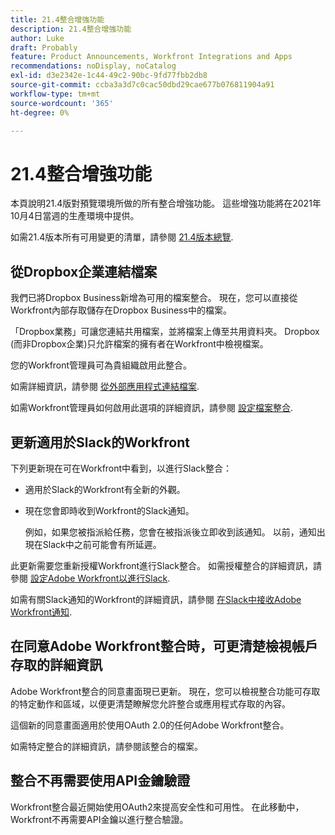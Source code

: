 ```yaml
---
title: 21.4整合增強功能
description: 21.4整合增強功能
author: Luke
draft: Probably
feature: Product Announcements, Workfront Integrations and Apps
recommendations: noDisplay, noCatalog
exl-id: d3e2342e-1c44-49c2-90bc-9fd77fbb2db8
source-git-commit: ccba3a3d7c0cac50dbd29cae677b076811904a91
workflow-type: tm+mt
source-wordcount: '365'
ht-degree: 0%

---
```


# 21.4整合增強功能

本頁說明21.4版對預覽環境所做的所有整合增強功能。 這些增強功能將在2021年10月4日當週的生產環境中提供。

如需21.4版本所有可用變更的清單，請參閱 [21.4版本總覽](../../../product-announcements/product-releases/21.4-release-activity/21.4-release-overview.md).

## 從Dropbox企業連結檔案

我們已將Dropbox Business新增為可用的檔案整合。 現在，您可以直接從Workfront內部存取儲存在Dropbox Business中的檔案。

「Dropbox業務」可讓您連結共用檔案，並將檔案上傳至共用資料夾。 Dropbox (而非Dropbox企業)只允許檔案的擁有者在Workfront中檢視檔案。

您的Workfront管理員可為貴組織啟用此整合。

如需詳細資訊，請參閱 [從外部應用程式連結檔案](../../../documents/adding-documents-to-workfront/link-documents-from-external-apps.md).

如需Workfront管理員如何啟用此選項的詳細資訊，請參閱 [設定檔案整合](../../../administration-and-setup/configure-integrations/configure-document-integrations.md).

## 更新適用於Slack的Workfront

下列更新現在可在Workfront中看到，以進行Slack整合：

* 適用於Slack的Workfront有全新的外觀。
* 現在您會即時收到Workfront的Slack通知。

  例如，如果您被指派給任務，您會在被指派後立即收到該通知。 以前，通知出現在Slack中之前可能會有所延遲。

此更新需要您重新授權Workfront進行Slack整合。 如需授權整合的詳細資訊，請參閱 [設定Adobe Workfront以進行Slack](../../../workfront-integrations-and-apps/using-workfront-with-slack/configure-workfront-for-slack.md).

如需有關Slack通知的Workfront的詳細資訊，請參閱 [在Slack中接收Adobe Workfront通知](../../../workfront-integrations-and-apps/using-workfront-with-slack/receive-workfront-notifications-in-slack.md).

## 在同意Adobe Workfront整合時，可更清楚檢視帳戶存取的詳細資訊

Adobe Workfront整合的同意畫面現已更新。 現在，您可以檢視整合功能可存取的特定動作和區域，以便更清楚瞭解您允許整合或應用程式存取的內容。

這個新的同意畫面適用於使用OAuth 2.0的任何Adobe Workfront整合。

如需特定整合的詳細資訊，請參閱該整合的檔案。

## 整合不再需要使用API金鑰驗證

Workfront整合最近開始使用OAuth2來提高安全性和可用性。 在此移動中，Workfront不再需要API金鑰以進行整合驗證。
